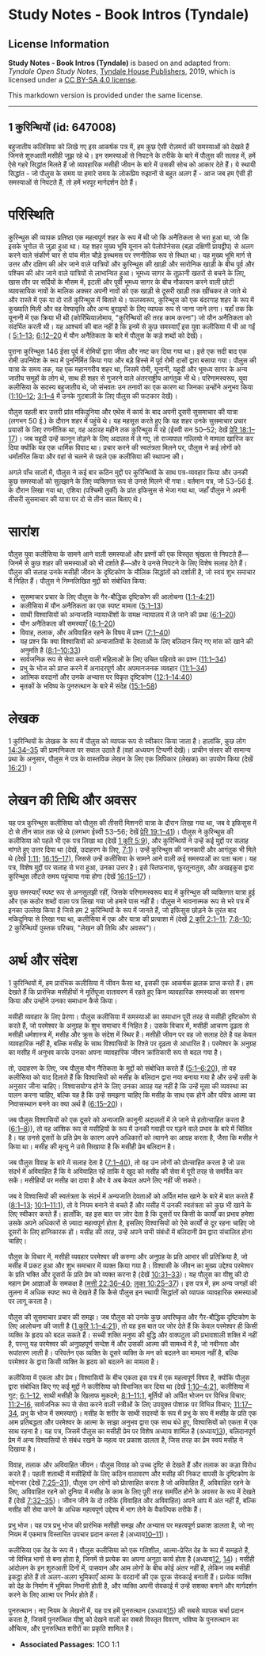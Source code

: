 # Study Notes - Book Intros (Tyndale)

## License Information

**Study Notes - Book Intros (Tyndale)** is based on and adapted from: _Tyndale Open Study Notes_, [Tyndale House Publishers](https://tyndaleopenresources.com/), 2019, which is licensed under a [CC BY-SA 4.0 license](https://creativecommons.org/licenses/by-sa/4.0/legalcode.en).

This markdown version is provided under the same license.



--------------------------------

## 1 कुरिन्थियों (id: 647008)

बहुजातीय कलिसिया को लिखे गए इस आकर्षक पत्र में, हम कुछ ऐसी रोज़मर्रा की समस्याओं को देखते हैं जिनसे शुरुआती मसीही जूझ रहे थे। इन समस्याओं से निपटने के तरीके के बारे में पौलुस की सलाह में, हमें ऐसे गहरे सिद्धांत मिलते हैं जो व्यावहारिक मसीही जीवन के बारे में उसकी सोच को आकार देते हैं। ये स्थायी सिद्धांत \- जो पौलुस के समय या हमारे समय के लोकप्रिय रुझानों से बहुत अलग हैं \- आज जब हम ऐसी ही समस्याओं से निपटते हैं, तो हमें भरपूर मार्गदर्शन देते हैं।

परिस्थिति
=========

कुरिन्थुस की व्यापक प्रतिष्ठा एक महत्वपूर्ण शहर के रूप में थी जो कि अनैतिकता से भरा हुआ था, जो कि इसके भूगोल से जुड़ा हुआ था। यह शहर मुख्य भूमि यूनान को पेलोपोनेसस (बड़ा दक्षिणी प्रायद्वीप) से अलग करने वाले संकीर्ण चार से पांच मील चौड़े इस्थमस पर रणनीतिक रूप से स्थित था। यह मुख्य भूमि मार्ग से उत्तर और दक्षिण की ओर जाने वाले यात्रियों और कुरिन्थुस की खाड़ी और सारोनिक खाड़ी के बीच पूर्व और पश्चिम की ओर जाने वाले यात्रियों से लाभान्वित हुआ। भूमध्य सागर के तूफ़ानी खतरों से बचने के लिए, खास तौर पर सर्दियों के मौसम में, इटली और पूर्वी भूमध्य सागर के बीच नौकायन करने वाली छोटी व्यावसायिक नावों के मालिक अक्सर अपनी नावों को एक खाड़ी से दूसरी खाड़ी तक खींचकर ले जाते थे और रास्ते में एक या दो रातें कुरिन्थुस में बिताते थे। फलस्वरूप, कुरिन्थुस को एक बंदरगाह शहर के रूप में कुख्याति मिली और वह वेश्यावृत्ति और अन्य बुराइयों के लिए व्यापक रूप से जाना जाने लगा। यहाँ तक कि यूनानी में एक क्रिया भी थी (कोरिंथियाज़ोमाय, "कुरिन्थियों की तरह काम करना") जो यौन अनैतिकता को संदर्भित करती थी। यह आश्चर्य की बात नहीं है कि इनमें से कुछ समस्याएँ इस युवा कलीसिया में भी आ गईं ( [5:1–13](https://ref.ly/1Cor5:1-1Cor5:13); [6:12–20](https://ref.ly/1Cor6:12-1Cor6:20) में यौन अनैतिकता के बारे में पौलुस के कड़े शब्दों को देखें)।

पुराना कुरिन्थुस 146 ईसा पूर्व में रोमियों द्वारा जीता और नष्ट कर दिया गया था। इसे एक सदी बाद एक रोमी उपनिवेश के रूप में पुनर्निर्मित किया गया और बड़े हिस्से में पूर्व रोमी दासों द्वारा बसाया गया। पौलुस की यात्रा के समय तक, यह एक महानगरीय शहर था, जिसमें रोमी, यूनानी, यहूदी और भूमध्य सागर के अन्य जातीय समूहों के लोग थे, साथ ही शहर से गुजरने वाले अंतरराष्ट्रीय आगंतुक भी थे। परिणामस्वरूप, युवा कलीसिया के सदस्य बहुजातीय थे, जो संभवतः उन तनावों का एक कारण था जिनका उन्होंने अनुभव किया ([1:10–12](https://ref.ly/1Cor1:10-1Cor1:12); [3:1–4](https://ref.ly/1Cor3:1-1Cor3:4) में उनके गुटबाज़ी के लिए पौलुस की फटकार देखें)।

पौलुस पहली बार उत्तरी प्रांत मकिदुनिया और एथेंस में कार्य के बाद अपनी दूसरी सुसमाचार की यात्रा (लगभग 50 ई.) के दौरान शहर में पहुंचे थे। यह महसूस करते हुए कि यह शहर उनके सुसमाचार प्रचार प्रयासों के लिए रणनीतिक था, वह अठारह महीने तक कुरिन्थुस में रहे (ईस्वी सन 50–52; देखें [प्रेरि 18:1–17](https://ref.ly/Acts18:1-Acts18:17))। जब यहूदी उन्हें कानून तोड़ने के लिए अदालत में ले गए, तो राज्यपाल गल्लियो ने मामला खारिज कर दिया क्योंकि यह एक धार्मिक विवाद था। प्रचार करने की स्वतंत्रता मिलने पर, पौलुस ने कई लोगों को धर्मांतरित किया और वहां से चलने से पहले एक कलीसिया की स्थापना की।

अगले पाँच सालों में, पौलुस ने कई बार कठिन मुद्दों पर कुरिन्थियों के साथ पत्र\-व्यवहार किया और उनकी कुछ समस्याओं को सुलझाने के लिए व्यक्तिगत रूप से उनसे मिलने भी गया। वर्तमान पत्र, जो 53–56 ई. के दौरान लिखा गया था, एशिया (पश्चिमी तुर्की) के प्रांत इफिसुस से भेजा गया था, जहाँ पौलुस ने अपनी तीसरी सुसमाचार की यात्रा पर दो से तीन साल बिताए थे।

सारांश
======

पौलुस युवा कलीसिया के सामने आने वाली समस्याओं और प्रश्नों की एक विस्तृत श्रृंखला से निपटते हैं—जिनमें से कुछ शहर की समस्याओं को भी दर्शाते हैं—और वे उनसे निपटने के लिए विशेष सलाह देते हैं। पौलुस की सलाह उनके मसीही जीवन के दृष्टिकोण के मौलिक सिद्धांतों को दर्शाती है, जो स्वयं शुभ समाचार में निहित हैं। पौलुस ने निम्नलिखित मुद्दों को संबोधित किया:

* सुसमाचार प्रचार के लिए पौलुस के गैर\-बौद्धिक दृष्टिकोण की आलोचना ([1:1–4:21](https://ref.ly/1Cor1:1-1Cor4:21))
* कलीसिया में यौन अनैतिकता का एक स्पष्ट मामला ([5:1–13](https://ref.ly/1Cor5:1-1Cor5:13))
* साथी विश्वासियों को अन्यजाति न्यायाधीशों के समक्ष न्यायालय में ले जाने की प्रथा ([6:1–20](https://ref.ly/1Cor6:1-1Cor6:20))
* यौन अनैतिकता की समस्याएँ ([6:1–20](https://ref.ly/1Cor6:1-1Cor6:20))
* विवाह, तलाक, और अविवाहित रहने के विषय में प्रश्न ([7:1–40](https://ref.ly/1Cor7:1-1Cor7:40))
* यह प्रश्न कि क्या विश्वासियों को अन्यजातियों के देवताओं के लिए बलिदान किए गए मांस को खाने की अनुमति है ([8:1–10:33](https://ref.ly/1Cor8:1-1Cor10:33))
* सार्वजनिक रूप से सेवा करने वाली महिलाओं के लिए उचित पहिरावे का प्रश्न ([11:1–34](https://ref.ly/1Cor11:1-1Cor11:34))
* प्रभु के भोज को प्राप्त करने में अनादरपूर्ण और अपमानजनक व्यवहार ([11:1–34](https://ref.ly/1Cor11:1-1Cor11:34))
* आत्मिक वरदानों और उनके अभ्यास पर विकृत दृष्टिकोण ([12:1–14:40](https://ref.ly/1Cor12:1-1Cor14:40))
* मृतकों के भविष्य के पुनरुत्थान के बारे में संदेह ([15:1–58](https://ref.ly/1Cor15:1-1Cor15:58))

लेखक
====

1 कुरिन्थियों के लेखक के रूप में पौलुस को व्यापक रूप से स्वीकार किया जाता है। हालांकि, कुछ लोग [14:34–35](https://ref.ly/1Cor14:34-1Cor14:35) की प्रामाणिकता पर सवाल उठाते हैं (वहां अध्ययन टिप्पणी देखें)। प्राचीन संसार की सामान्य प्रथा के अनुसार, पौलुस ने पत्र के वास्तविक लेखन के लिए एक लिपिकार (लेखक) का उपयोग किया (देखें [16:21](https://ref.ly/1Cor16:21))।

लेखन की तिथि और अवसर
====================

यह पत्र कुरिन्थुस कलीसिया को पौलुस की तीसरी मिशनरी यात्रा के दौरान लिखा गया था, जब वे इफिसुस में दो से तीन साल तक रहे थे (लगभग ईस्वी 53–56; देखें [प्रेरि 19:1–41](https://ref.ly/Acts19:1-Acts19:41))। पौलुस ने कुरिन्थुस की कलीसिया को पहले भी एक पत्र लिखा था (देखें [1 कुरि 5:9](https://ref.ly/1Cor5:9)), और कुरिन्थियों ने उन्हें कई मुद्दों पर सलाह मांगते हुए उत्तर दिया था (देखें, उदाहरण के लिए, [7:1](https://ref.ly/1Cor7:1))। उन्हें कुरिन्थुस की जानकारी और आगंतुक भी मिले थे (देखें [1:11](https://ref.ly/1Cor1:11); [16:15–17](https://ref.ly/1Cor16:15-1Cor16:17)), जिससे उन्हें कलीसिया के सामने आने वाली कई समस्याओं का पता चला। यह पत्र, विशेष मुद्दों पर सलाह से भरा हुआ, उनका उत्तर है। इसे स्तिफनास, फूरतूनातुस, और अखइकुस द्वारा कुरिन्थुस लौटते समय पहुंचाया गया होगा (देखें [16:15–17](https://ref.ly/1Cor16:15-1Cor16:17))।

कुछ समस्याएँ स्पष्ट रूप से अनसुलझी रहीं, जिसके परिणामस्वरूप बाद में कुरिन्थुस की व्यक्तिगत यात्रा हुई और एक कठोर शब्दों वाला पत्र लिखा गया जो हमारे पास नहीं है। पौलुस ने भावनात्मक रूप से भरे पत्र में इनका उल्लेख किया है जिसे हम 2 कुरिन्थियों के रूप में जानते हैं, जो इफिसुस छोड़ने के तुरंत बाद मकिदुनिया से लिखा गया था, कलीसिया में एक और यात्रा की प्रत्याशा में (देखें [2 कुरि 2:1–11](https://ref.ly/2Cor2:1-2Cor2:11); [7:8–10](https://ref.ly/2Cor7:8-2Cor7:10); 2 कुरिन्थियों पुस्तक परिचय, "लेखन की तिथि और अवसर")।

अर्थ और संदेश
=============

1 कुरिन्थियों में, हम प्रारंभिक कलीसिया में जीवन कैसा था, इसकी एक आकर्षक झलक प्राप्त करते हैं। हम देखते हैं कि प्रारंभिक मसीहीयों ने मूर्तिपूजा वातावरण में रहते हुए किन व्यावहारिक समस्याओं का सामना किया और उन्होंने उनका समाधान कैसे किया।

मसीही व्यवहार के लिए प्रेरणा। पौलुस कलीसिया में समस्याओं का समाधान पूरी तरह से मसीही दृष्टिकोण से करते हैं, जो परमेश्वर के अनुग्रह के शुभ समाचार में निहित है। उसके विचार में, मसीही आचरण दृढ़ता से मसीही धर्मशास्त्र में, मसीह और क्रूस के संदेश में स्थिर है। मसीही जीवन पर वह जो सलाह देते है वह केवल व्यावहारिक नहीं है, बल्कि मसीह के साथ विश्वासियों के रिश्ते पर दृढ़ता से आधारित है। परमेश्वर के अनुग्रह का मसीह में अनुभव करके उनका अपना व्यावहारिक जीवन क्रांतिकारी रूप से बदल गया है।

तो, उदाहरण के लिए, जब पौलुस यौन नैतिकता के मुद्दों को संबोधित करते हैं ([5:1–6:20](https://ref.ly/1Cor5:1-1Cor6:20)), तो वह कलीसिया को याद दिलाते हैं कि विश्वासियों को मसीह के बलिदान द्वारा नया बनाया गया है और उन्हें उसी के अनुसार जीना चाहिए। विश्वासयोग्य होने के लिए उनका आग्रह यह नहीं है कि उन्हें मूसा की व्यवस्था का पालन करना चाहिए, बल्कि यह है कि उन्हें समझना चाहिए कि मसीह के साथ एक होने और पवित्र आत्मा का निवासस्थान बनने का क्या अर्थ है ([6:15–20](https://ref.ly/1Cor6:15-1Cor6:20))।

जब पौलुस विश्वासियों को एक दूसरे को अन्यजाति कानूनी अदालतों में ले जाने से हतोत्साहित करता है ([6:1–8](https://ref.ly/1Cor6:1-1Cor6:8))), तो वह आंशिक रूप से मसीहियों के रूप में उनकी गवाही पर पड़ने वाले प्रभाव के बारे में चिंतित है। वह उनसे दूसरों के प्रति प्रेम के कारण अपने अधिकारों को त्यागने का आग्रह करता है, जैसा कि मसीह ने किया था। मसीह की मृत्यु ने उसे सिखाया है कि मसीही प्रेम बलिदान है।

जब पौलुस विवाह के बारे में सलाह देता है ([7:1–40](https://ref.ly/1Cor7:1-1Cor7:40)), तो वह उन लोगों को प्रोत्साहित करता है जो उस संदर्भ में अविवाहित हैं कि वे अविवाहित रहें ताकि वे खुद को मसीह की सेवा में पूरी तरह से समर्पित कर सकें। मसीहियों पर मसीह का दावा है और वे अब केवल अपने लिए नहीं जी सकते।

जब वे विश्वासियों की स्वतंत्रता के संदर्भ में अन्यजाति देवताओं को अर्पित मांस खाने के बारे में बात करते हैं ([8:1–13](https://ref.ly/1Cor8:1-1Cor8:13); [10:1–11:1](https://ref.ly/1Cor10:1-1Cor11:1)), तो वे नियम बनाने से बचते हैं और मसीह में उनकी स्वतंत्रता को कुछ भी खाने के लिए स्वीकार करते हैं। हालाँकि, वह इस बात पर ज़ोर देता है कि दूसरों पर किसी के कार्यों का प्रभाव हमेशा उसके अपने अधिकारों से ज़्यादा महत्वपूर्ण होता है, इसलिए विश्वासियों को ऐसे कार्यों से दूर रहना चाहिए जो दूसरों के लिए हानिकारक हों। मसीह की तरह, उन्हें अपने सभी संबंधों में बलिदानी प्रेम द्वारा संचालित होना चाहिए।

पौलुस के विचार में, मसीही व्यवहार परमेश्वर की करुणा और अनुग्रह के प्रति आभार की प्रतिक्रिया है, जो मसीह में प्रकट हुआ और शुभ समाचार में व्यक्त किया गया है। विश्वासी के जीवन का मुख्य उद्देश्य परमेश्वर के प्रति भक्ति और दूसरों के प्रति प्रेम को व्यक्त करना है (देखें [10:31–33](https://ref.ly/1Cor10:31-1Cor10:33))। यह पौलुस का यीशु की दो महान प्रेम आज्ञाओं के समकक्ष है ([मत्ती 22:36–40](https://ref.ly/Matt22:36-Matt22:40); [लूका 10:25–37](https://ref.ly/Luke10:25-Luke10:37))। इस पत्र में, हम अन्य जगहों की तुलना में अधिक स्पष्ट रूप से देखते हैं कि कैसे पौलुस इन स्थायी सिद्धांतों को व्यापक व्यावहारिक समस्याओं पर लागू करता है।

पौलुस की सुसमाचार प्रचार की समझ। जब पौलुस को उनके कुछ अपरिष्कृत और गैर\-बौद्धिक दृष्टिकोण के लिए आलोचना की जाती है ([1 कुरि 1:1–4:21](https://ref.ly/1Cor1:1-1Cor4:21)), तो वह इस बात पर जोर देते हैं कि केवल परमेश्वर ही किसी व्यक्ति के हृदय को बदल सकते हैं। सच्ची शक्ति मनुष्य की बुद्धि और वाक्पटुता की प्रभावशाली शक्ति में नहीं है, परन्तु यह परमेश्वर की अनुग्रहपूर्ण सन्देश में और उसकी आत्मा की सामर्थ्य में है, जो नवीनता और रूपांतरण लाती है। परिवर्तन एक व्यक्ति के दूसरे व्यक्ति के मन को बदलने का मामला नहीं है, बल्कि परमेश्वर के द्वारा किसी व्यक्ति के हृदय को बदलने का मामला है।

कलीसिया में एकता और प्रेम। विश्वासियों के बीच एकता इस पत्र में एक महत्वपूर्ण विषय है, क्योंकि पौलुस द्वारा संबोधित किए गए कई मुद्दों ने कलीसिया को विभाजित कर दिया था (देखें [1:10–4:21](https://ref.ly/1Cor1:10-1Cor4:21), कलीसिया में गुट; [6:1–12](https://ref.ly/1Cor6:1-1Cor6:12), साथी मसीही के खिलाफ मुकदमे; [8:1–11:1](https://ref.ly/1Cor8:1-1Cor11:1), मूर्तियों को अर्पित भोजन पर विभिन्न विचार; [11:2–16](https://ref.ly/1Cor11:2-1Cor11:16), सार्वजनिक रूप से सेवा करने वाली स्त्रीओं के लिए उपयुक्त पोशाक पर विभिन्न विचार; [11:17–34](https://ref.ly/1Cor11:17-1Cor11:34), प्रभु के भोज में समस्याएं)। मसीह के शरीर के साथी सदस्यों के रूप में प्रभु के रूप में मसीह के प्रति एक आम प्रतिबद्धता और परमेश्वर के आत्मा के साझा अनुभव द्वारा एक साथ बंधे हुए, विश्वासियों को एकता में एक साथ रहना है। यह पत्र, जिसमें पौलुस का मसीही प्रेम पर विशेष अध्याय शामिल है (अध्याय[13](https://ref.ly/1Cor13:1-1Cor13:13)), बलिदानपूर्ण प्रेम में अन्य विश्वासियों से संबंध रखने के महत्व पर प्रकाश डालता है, जिस तरह का प्रेम स्वयं मसीह ने दिखाया है।

विवाह, तलाक और अविवाहित जीवन। पौलुस विवाह को उच्च दृष्टि से देखते हैं और तलाक का कड़ा विरोध करते हैं। पहली शताब्दी में मसीहियों के लिए कठिन वातावरण और मसीह की निकट वापसी के दृष्टिकोण के मद्देनजर (देखें [7:25–31](https://ref.ly/1Cor7:25-1Cor7:31)), पौलुस उन लोगों को प्रोत्साहित करता है जो अविवाहित हैं, अविवाहित रहने के लिए, अविवाहित रहने को दुनिया में मसीह के काम के लिए पूरी तरह समर्पित होने के अवसर के रूप में देखते हैं (देखें [7:32–35](https://ref.ly/1Cor7:32-1Cor7:35))। जीवन जीने के दो तरीके (विवाहित और अविवाहित) अपने आप में अंत नहीं हैं, बल्कि मसीह की सेवा करने के अधिक महत्वपूर्ण उद्देश्य में भाग लेने के वैकल्पिक तरीके हैं।

प्रभु भोज। यह पत्र प्रभु भोज की प्रारंभिक मसीही समझ और अभ्यास पर महत्वपूर्ण प्रकाश डालता है, जो नए नियम में एकमात्र विस्तारित उपचार प्रदान करता है (अध्याय[10–11](https://ref.ly/1Cor10:1-1Cor11:34))।

कलीसिया एक देह के रूप में। पौलुस कलीसिया को एक गतिशील, आत्मा\-प्रेरित देह के रूप में समझते हैं, जो विभिन्न भागों से बना होता है, जिनमें से प्रत्येक का अपना अनूठा कार्य होता है (अध्याय[12](https://ref.ly/1Cor12:1-1Cor12:31), [14](https://ref.ly/1Cor14:1-1Cor14:40))। मसीही आंदोलन के इन शुरुआती दिनों में, पासवान और आम लोगों के बीच कोई अंतर नहीं है, लेकिन जब मसीही इकट्ठा होते हैं तो अलग\-अलग भूमिकाएँ आत्मा के वरदानों की एक पूरक सेवकाई बनाती हैं। प्रत्येक व्यक्ति को देह के निर्माण में भूमिका निभानी होती है, और व्यक्ति अपनी सेवकाई में उन्हें सशक्त बनाने और मार्गदर्शन करने के लिए आत्मा पर निर्भर होते हैं।

पुनरुत्थान। नए नियम के लेखनों में, यह पत्र हमें पुनरुत्थान (अध्याय[15](https://ref.ly/1Cor15:1-1Cor15:58)) की सबसे व्यापक चर्चा प्रदान करता है, जिसमें पुनरुत्थित यीशु को देखने वालों का सबसे विस्तृत विवरण, भविष्य के पुनरुत्थान का औचित्य, और पुनरुत्थित शरीरों का प्रकृति शामिल है।

* **Associated Passages:** 1CO 1:1

